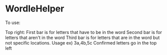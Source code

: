 # WordleHelper

To use:

Top right:
First bar is for letters that have to be in the word
Second bar is for letters that aren't in the word
Third bar is for letters that are in the word but not specific locations. Usage ex) 3a,4b,5c
Confirmed letters go in the top left
